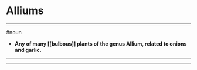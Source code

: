 # Alliums
---
#noun
- **Any of many [[bulbous]] plants of the genus Allium, related to onions and garlic.**
---
---
